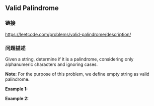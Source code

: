 ## Valid Palindrome  
### 链接  
https://leetcode.com/problems/valid-palindrome/description/  
### 问题描述
Given a string, determine if it is a palindrome, considering only alphanumeric characters and ignoring cases.

**Note:**&nbsp;For the purpose of this problem, we define empty string as valid palindrome.

**Example 1:**

**Example 2:**
